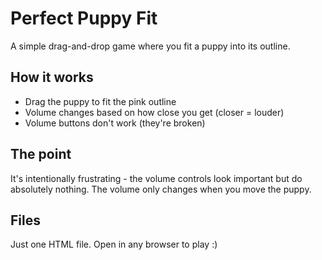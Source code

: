 # Perfect Puppy Fit

A simple drag-and-drop game where you fit a puppy into its outline.

## How it works
* Drag the puppy to fit the pink outline
* Volume changes based on how close you get (closer = louder)
* Volume buttons don't work (they're broken)

## The point
It's intentionally frustrating - the volume controls look important but do absolutely nothing. The volume only changes when you move the puppy.

## Files
Just one HTML file. Open in any browser to play :)

